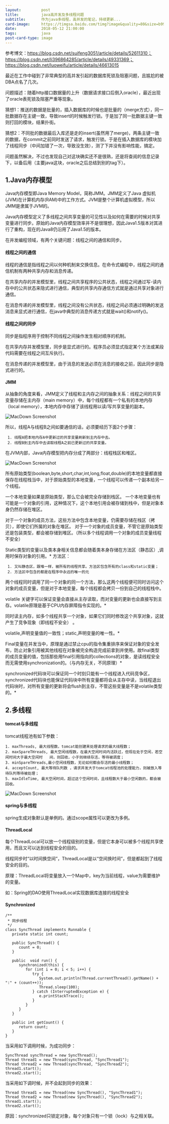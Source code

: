 ```yaml
---
layout:         post
title:          java高并发及多线程问题
subtitle:       作为java多线程，高并发的笔记，持续更新...
card-image:     https://timgsa.baidu.com/timg?image&quality=80&size=b9999_10000&sec=1526140987556&di=b86d007b9a490e5c99a0a155ae97de77&imgtype=0&src=http%3A%2F%2Fwww.cssxt.com%2Fuploadfile%2F2017%2F0824%2F20170824104515761.jpg
date:           2018-05-12 21:00:00
tags:           java
post-card-type: image
---
```


参考博文：https://blog.csdn.net/suifeng3051/article/details/52611310；
        https://blog.csdn.net/li396864285/article/details/49331369；
        https://blog.csdn.net/luoweifu/article/details/46613015

最近在工作中碰到了非常典型的高并发引起的数据库死锁及阻塞问题，且尴尬的被DBA点名了几次。

问题描述：随着http接口数据量的上升（数据请求接口后倒入oracle），最近出现了oracle表死锁及阻塞严重等现象。

猜想1：推送的数据是批量的，插入数据库的时候也是批量的（merge方式），同一批数据存在主键一致，导致insert的时候触发行锁。于是加了同一批数据主键一致则打回的模块，结果扑街。

猜想2：不同批的数据最后入库还是走的insert(虽然用了merge)，两条主键一致的数据，在commit之前同时发送了请求，触发行锁。于是在插入数据库的模块加了线程同步（中间加错了一次，导致没生效），测了下并没有影响性能，搞定。

问题虽然解决，不过也发现自己对这块确实还不是很熟，还是将查阅的信息记录下，以备后用（主要java这块，oracle之后总结到别的tag下）。


## 1.Java内存模型

Java内存模型即Java Memory Model，简称JMM。JMM定义了Java 虚拟机(JVM)在计算机内存(RAM)中的工作方式。JVM是整个计算机虚拟模型，所以JMM是隶属于JVM的。

Java内存模型定义了多线程之间共享变量的可见性以及如何在需要的时候对共享变量进行同步。原始的Java内存模型效率并不是很理想，因此Java1.5版本对其进行了重构，现在的Java8仍沿用了Java1.5的版本。

在并发编程领域，有两个关键问题：线程之间的通信和同步。

#### 线程之间的通信

线程的通信是指线程之间以何种机制来交换信息。在命令式编程中，线程之间的通信机制有两种共享内存和消息传递。

在共享内存的并发模型里，线程之间共享程序的公共状态，线程之间通过写-读内存中的公共状态来隐式进行通信，典型的共享内存通信方式就是通过共享对象进行通信。

在消息传递的并发模型里，线程之间没有公共状态，线程之间必须通过明确的发送消息来显式进行通信，在java中典型的消息传递方式就是wait()和notify()。

#### 线程之间的同步

同步是指程序用于控制不同线程之间操作发生相对顺序的机制。

在共享内存并发模型里，同步是显式进行的。程序员必须显式指定某个方法或某段代码需要在线程之间互斥执行。

在消息传递的并发模型里，由于消息的发送必须在消息的接收之前，因此同步是隐式进行的。

#### JMM

从抽象的角度来看，JMM定义了线程和主内存之间的抽象关系：线程之间的共享变量存储在主内存（main memory）中，每个线程都有一个私有的本地内存（local memory），本地内存中存储了该线程用以读/写共享变量的副本。

![MacDown Screenshot](/assets/images/20160921182337904.png)

所以，线程A与线程B之间如要通信的话，必须要经历下面2个步骤：

     1. 线程A把本地内存A中更新过的共享变量刷新到主内存中去。
     2. 线程B到主内存中去读取线程A之前已更新过的共享变量。

在JVM内部，Java内存模型把内存分成了两部分：线程栈区和堆区。

![MacDown Screenshot](/assets/images/20160921182837697.png)

所有原始类型(boolean,byte,short,char,int,long,float,double)的本地变量都直接保存在线程栈当中，对于原始类型的本地变量，一个线程可以传递一个副本给另一个线程。

一个本地变量如果是原始类型，那么它会被完全存储到栈区。 
一个本地变量也有可能是一个对象的引用，这种情况下，这个本地引用会被存储到栈中，但是对象本身仍然存储在堆区。

对于一个对象的成员方法，这些方法中包含本地变量，仍需要存储在栈区（拷贝），即使它们所属的对象在堆区。 
对于一个对象的成员变量，不管它是原始类型还是包装类型，都会被存储到堆区。（所以多个线程调用一个对象的成员变量线程不安全）

Static类型的变量以及类本身相关信息都会随着类本身存储在方法区（静态区）,调用时保存对象的引用。*
方法区：

     1. 又叫静态区，跟堆一样，被所有的线程共享。方法区包含所有的class和static变量；
     2. 方法区中包含的都是在程序中永远的唯一的元

两个线程同时调用了同一个对象的同一个方法，那么这两个线程便可同时访问这个对象的成员变量，但是对于本地变量，每个线程都会拷贝一份到自己的线程栈中。

volatile 关键字可以保证变量会直接从主存读取，而对变量的更新也会直接写到主存。volatile原理是基于CPU内存屏障指令实现的。*

同时读主内存，如多个线程共享一个对象，如果它们同时修改这个共享对象，这就产生了竞争现象（即线程不安全）	。

volatile,声明变量值的一致性；static,声明变量的唯一性。*

Final变量在并发当中，原理是通过禁止cpu的指令集重排序来保证对象的安全发布，防止对象引用被其他线程在对象被完全构造完成前拿到并使用。故final类型的成员变量的值，包括那些用final引用指向的collections的对象，是读线程安全而无需使用synchronization的。（与内存无关，不同原理）*

synchronized代码块可以保证同一个时刻只能有一个线程进入代码竞争区，synchronized代码块也能保证代码块中所有变量都将会从主存中读，当线程退出代码块时，对所有变量的更新将会flush到主存，不管这些变量是不是volatile类型的。*



## 2.多线程

#### tomcat与多线程

tomcat线程池有如下参数：

    1. maxThreads, 最大线程数，tomcat能创建来处理请求的最大线程数；
    2. maxSpareTHreads, 最大空闲线程数，在最大空闲时间内活跃过，但现在处于空闲，若空闲时间大于最大空闲时   间，则回收，小于则继续存活，等待被调度；
    3. minSpareTHreads,最小空闲线程数，无论如何都会存活的最小线程数；
    4. acceptCount, 最大等待队列数 ，请求并发大于tomcat线程池的处理能力，则被放入等待队列等待被处理；
    5. maxIdleTime, 最大空闲时间，超过这个空闲时间，且线程数大于最小空闲数的，都会被回收。
    
![MacDown Screenshot](/assets/images/20151022113805905.png)

#### spring与多线程

spring生成对象默认是单例的。通过scope属性可以更改为多例。

#### ThreadLocal

每个ThreadLocal可以放一个线程级别的变量，但是它本身可以被多个线程共享使用，而且又可以达到线程安全的目的。

线程同步时“以时间换空间”，ThreadLocal是以“空间换时间”，但是都起到了线程安全的目的。

原理：ThreadLocal将变量放入一个Map中，key为当前线程，value为需要维护的变量。

如：Spring的DAO使用ThreadLocal实现数据库连接的线程安全

#### Synchronized

```
/**
 * 同步线程
 */
class SyncThread implements Runnable {
   private static int count;

   public SyncThread() {
      count = 0;
   }

   public  void run() {
      synchronized(this) {
         for (int i = 0; i < 5; i++) {
            try {
               System.out.println(Thread.currentThread().getName() + ":" + (count++));
               Thread.sleep(100);
            } catch (InterruptedException e) {
               e.printStackTrace();
            }
         }
      }
   }

   public int getCount() {
      return count;
   }
}
```

当采用如下调用时候，为成功同步：

```
SyncThread syncThread = new SyncThread();
Thread thread1 = new Thread(syncThread, "SyncThread1");
Thread thread2 = new Thread(syncThread, "SyncThread2");
thread1.start();
thread2.start();
```

当采用如下调时候，并不会起到同步的效果：

```
Thread thread1 = new Thread(new SyncThread(), "SyncThread1");
Thread thread2 = new Thread(new SyncThread(), "SyncThread2");
thread1.start();
thread2.start();
```

原因：synchronized只锁定对象，每个对象只有一个锁（lock）与之相关联。


